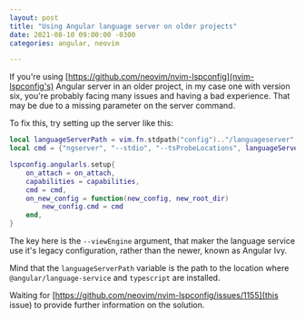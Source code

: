 ```yaml
---
layout: post
title: "Using Angular language server on older projects"
date: 2021-08-10 09:00:00 -0300
categories: angular, neovim

---
```


If you're using [https://github.com/neovim/nvim-lspconfig](nvim-lspconfig's)
Angular server in an older project, in my case one with version six, you're
probably facing many issues and having a bad experience. That may be due to a
missing parameter on the server command.

To fix this, try setting up the server like this:

```lua
local languageServerPath = vim.fn.stdpath("config").."/languageserver"
local cmd = {"ngserver", "--stdio", "--tsProbeLocations", languageServerPath , "--ngProbeLocations", languageServerPath, "--viewEngine"}

lspconfig.angularls.setup{
    on_attach = on_attach,
    capabilities = capabilities,
    cmd = cmd,
    on_new_config = function(new_config, new_root_dir)
        new_config.cmd = cmd
    end,
}
```

The key here is the `--viewEngine` argument, that maker the language service
use it's legacy configuration, rather than the newer, known as Angular Ivy.

Mind that the `languageServerPath` variable is the path to the location where
`@angular/language-service` and `typescript` are installed.

Waiting for [https://github.com/neovim/nvim-lspconfig/issues/1155](this issue)
to provide further information on the solution.
